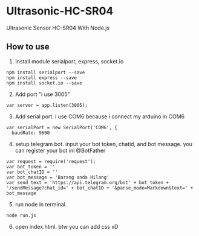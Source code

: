 # Ultrasonic-HC-SR04
Ultrasonic Sensor HC-SR04 With Node.js

## How to use

1. Install module serialport, express, socket.io
```
npm install serialport --save
npm install express --save
npm install socket.io --save
```

2. Add port "i use 3005"
```
var server = app.listen(3005);
```
3. Add serial port. i use COM6 because i connect my arduino in COM6
```
var serialPort = new SerialPort('COM6', {
  baudRate: 9600
```
4. setup telegram bot. input your bot token, chatid, and bot message. you can register your bot ini @BotFather
```
var request = require('request');
var bot_token = ''
var bot_chatID = ''
var bot_message = 'Barang anda Hilang'
var send_text = 'https://api.telegram.org/bot' + bot_token + '/sendMessage?chat_id=' + bot_chatID + '&parse_mode=Markdown&text=' + bot_message
```
5. run node in terminal.
```
node run.js
```
6. open index.html. btw you can add css xD
